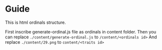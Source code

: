 # Guide

This is html ordinals structure.

First inscribe generate-ordinal.js file as ordinals in content folder.
Then you can replace `./content/generate-ordinal.js` to `/content/<ordinals id>`
And replace `./content/29.png` to `content/<traits id>`
